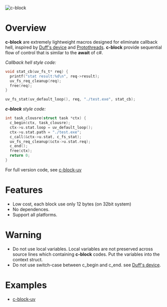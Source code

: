 ![c-block](https://raw.githubusercontent.com/huxingyi/c-block/master/c-block.png)

Overview
=================
**c-block** are extremely lightweight macros designed for eliminate callback hell, inspired by [Duff's device](http://en.wikipedia.org/wiki/Duff%27s_device) and [Protothreads](http://dunkels.com/adam/pt/about.html).  **c-block** provide sequential flow of control that is similar to the **await** of c#.

_Callback hell style code:_
```c
void stat_cb(uv_fs_t* req) {
  printf("stat result:%d\n", req->result);
  uv_fs_req_cleanup(req);
  free(req);
}

uv_fs_stat(uv_default_loop(), req, "./test.exe", stat_cb);
```

_**c-block** style code:_
```c
int task_clousre(struct task *ctx) {
  c_begin(ctx, task_clousre);
  ctx->u.stat.loop = uv_default_loop();
  ctx->u.stat.path = "./test.exe";
  c_call(&ctx->u.stat, c_fs_stat);
  uv_fs_req_cleanup(&ctx->u.stat.req);
  c_end();
  free(ctx);
  return 0;
}
```
For full version code, see [c-block-uv](https://github.com/huxingyi/c-block-uv)  

Features
=================
- Low cost, each block use only 12 bytes (on 32bit system)  
- No dependences.  
- Support all platforms.  

Warning
=================
- Do not use local variables. Local variables are not preserved across source lines which containing **c-block** codes. Put the variables into the context struct.
- Do not use switch-case between c_begin and c_end. see [Duff's device](http://en.wikipedia.org/wiki/Duff%27s_device).

Examples
=================
- [c-block-uv](https://github.com/huxingyi/c-block-uv)  
